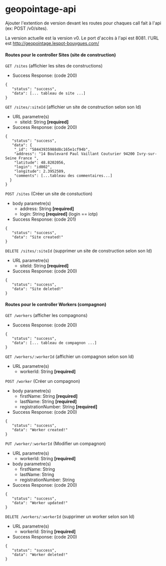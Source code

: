 # geopointage-api

Ajouter l'extention de version devant les routes pour chaques call fait à l'api (ex: POST /v0/sites).

La version actuelle est la version v0.
Le port d'accès à l'api est 8081.
l'URL est http://geopointage.lespot-bouygues.com/

#### Routes pour le controller Sites (site de construction)

`GET /sites` (affichier les sites de constructions)
 - Success Response: (code 200)
```
{
   "status": "success",
   "data": [... tableau de site ...]
}
```

`GET /sites/:siteId` (affichier un site de construction selon son Id) 
- URL parametre(s)
  - siteId: String **[required]**
 - Success Response: (code 200)
```
{
   "status": "success",
   "data": {
    "_id": "58443935988d8c165e1cf94b",
    "address": "14 Boulevard Paul Vaillant Couturier 94200 Ivry-sur-Seine France ",
    "latitude": 48.8202056,
    "login": "id002",
    "longitude": 2.3952589,
    "comments": [...tableau des commentaires...]
  }
}
```
`POST /sites` (Créer un site de constuction)
- body parametre(s)
  - address: String **[required]**
  - login: String **[required]**  (login == iotp)
 - Success Response: (code 201)
```
{
   "status": "success",
   "data": "Site created!"
}
```
`DELETE /sites/:siteId` (supprimer un site de construction selon son Id) 
 - URL parametre(s)
   - siteId: String **[required]**
 - Success Response: (code 200)
```
{
   "status": "success",
   "data": "Site deleted!"
}
```
#### Routes pour le controller Workers (compagnon)

`GET /workers` (afficher les compagnons)
 - Success Response: (code 200)
```
{
   "status": "success",
   "data": [... tableau de compagnon ...]
}
```

`GET /workers/:workerId` (affichier un compagnon selon son Id) 
- URL parametre(s)
  - workerId: String **[required]**

`POST /worker` (Créer un compagnon)
- body parametre(s)
  - firstName: String **[required]**
  - lastName: String **[required]**
  - registrationNumber: String **[required]**
 - Success Response: (code 200)
```
{
   "status": "success",
   "data": "Worker created!"
}
```

`PUT /worker/:workerId` (Modifier un compagnon)
 - URL parametre(s)
   - workerId: String **[required]**
- body parametre(s)
  - firstName: String
  - lastName: String
  - registrationNumber: String
 - Success Response: (code 200)
```
{
   "status": "success",
   "data": "Worker updated!"
}
```

`DELETE /workers/:workerId` (supprimer un worker selon son Id) 
 - URL parametre(s)
   - workerId: String **[required]**
 - Success Response: (code 200)
```
{
   "status": "success",
   "data": "Worker deleted!"
}
```
